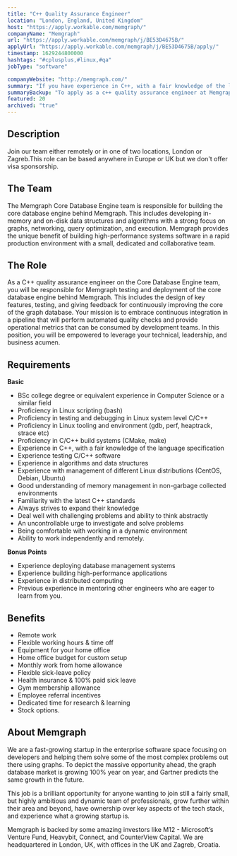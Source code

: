 ```yaml
---
title: "C++ Quality Assurance Engineer"
location: "London, England, United Kingdom"
host: "https://apply.workable.com/memgraph/"
companyName: "Memgraph"
url: "https://apply.workable.com/memgraph/j/BE53D4675B/"
applyUrl: "https://apply.workable.com/memgraph/j/BE53D4675B/apply/"
timestamp: 1629244800000
hashtags: "#cplusplus,#linux,#qa"
jobType: "software"

companyWebsite: "http://memgraph.com/"
summary: "If you have experience in C++, with a fair knowledge of the language specification, Memgraph has a job opening for a c++ quality assurance engineer"
summaryBackup: "To apply as a c++ quality assurance engineer at Memgraph, you preferably need to have some #linux, #testing, #management."
featured: 20
archived: "true"
---
```


## Description

Join our team either remotely or in one of two locations, London or Zagreb.This role can be based anywhere in Europe or UK but we don't offer visa sponsorship.

## The Team

The Memgraph Core Database Engine team is responsible for building the core database engine behind Memgraph. This includes developing in-memory and on-disk data structures and algorithms with a strong focus on graphs, networking, query optimization, and execution. Memgraph provides the unique benefit of building high-performance systems software in a rapid production environment with a small, dedicated and collaborative team.

## The Role

As a C++ quality assurance engineer on the Core Database Engine team, you will be responsible for Memgraph testing and deployment of the core database engine behind Memgraph. This includes the design of key features, testing, and giving feedback for continuously improving the core of the graph database. Your mission is to embrace continuous integration in a pipeline that will perform automated quality checks and provide operational metrics that can be consumed by development teams. In this position, you will be empowered to leverage your technical, leadership, and business acumen.

## Requirements

**Basic**

*   BSc college degree or equivalent experience in Computer Science or a similar field
*   Proficiency in Linux scripting (bash)
*   Proficiency in testing and debugging in Linux system level C/C++
*   Proficiency in Linux tooling and environment (gdb, perf, heaptrack, strace etc)
*   Proficiency in C/C++ build systems (CMake, make)
*   Experience in C++, with a fair knowledge of the language specification
*   Experience testing C/C++ software
*   Experience in algorithms and data structures
*   Experience with management of different Linux distributions (CentOS, Debian, Ubuntu)
*   Good understanding of memory management in non-garbage collected environments
*   Familiarity with the latest C++ standards
*   Always strives to expand their knowledge
*   Deal well with challenging problems and ability to think abstractly
*   An uncontrollable urge to investigate and solve problems
*   Being comfortable with working in a dynamic environment
*   Ability to work independently and remotely.

**Bonus Points**

*   Experience deploying database management systems
*   Experience building high-performance applications
*   Experience in distributed computing
*   Previous experience in mentoring other engineers who are eager to learn from you.

## Benefits

*   Remote work
*   Flexible working hours & time off
*   Equipment for your home office
*   Home office budget for custom setup
*   Monthly work from home allowance
*   Flexible sick-leave policy
*   Health insurance & 100% paid sick leave
*   Gym membership allowance
*   Employee referral incentives
*   Dedicated time for research & learning
*   Stock options.

## About Memgraph

We are a fast-growing startup in the enterprise software space focusing on developers and helping them solve some of the most complex problems out there using graphs. To depict the massive opportunity ahead, the graph database market is growing 100% year on year, and Gartner predicts the same growth in the future.

This job is a brilliant opportunity for anyone wanting to join still a fairly small, but highly ambitious and dynamic team of professionals, grow further within their area and beyond, have ownership over key aspects of the tech stack, and experience what a growing startup is.

Memgraph is backed by some amazing investors like M12 - Microsoft’s Venture Fund, Heavybit, Connect, and CounterView Capital. We are headquartered in London, UK, with offices in the UK and Zagreb, Croatia.
